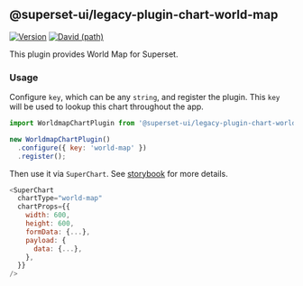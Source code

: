 ## @superset-ui/legacy-plugin-chart-world-map

[![Version](https://img.shields.io/npm/v/@superset-ui/legacy-plugin-chart-world-map.svg?style=flat-square)](https://img.shields.io/npm/v/@superset-ui/legacy-plugin-chart-world-map.svg?style=flat-square)
[![David (path)](https://img.shields.io/david/apache-superset/superset-ui.svg?path=packages%2Fsuperset-ui-legacy-plugin-chart-world-map&style=flat-square)](https://david-dm.org/apache-superset/superset-ui?path=packages/superset-ui-legacy-plugin-chart-world-map)

This plugin provides World Map for Superset.

### Usage

Configure `key`, which can be any `string`, and register the plugin. This `key` will be used to lookup this chart throughout the app.

```js
import WorldmapChartPlugin from '@superset-ui/legacy-plugin-chart-world-map';

new WorldmapChartPlugin()
  .configure({ key: 'world-map' })
  .register();
```

Then use it via `SuperChart`. See [storybook](https://apache-superset.github.io/superset-ui-legacy/?selectedKind=plugin-chart-world-map) for more details.

```js
<SuperChart
  chartType="world-map"
  chartProps={{
    width: 600,
    height: 600,
    formData: {...},
    payload: {
      data: {...},
    },
  }}
/>
```